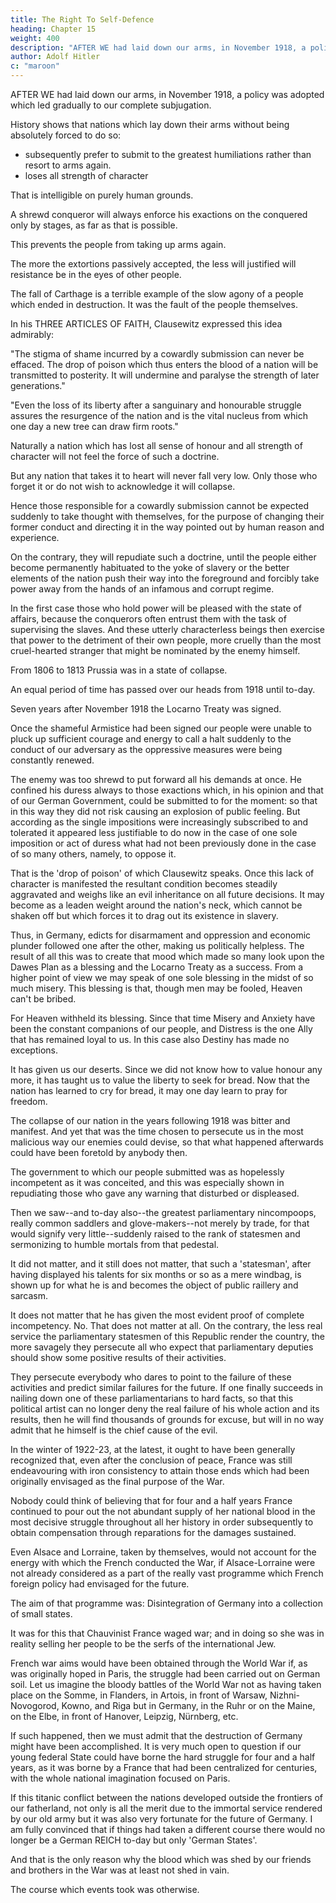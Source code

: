 ```yaml
---
title: The Right To Self-Defence
heading: Chapter 15
weight: 400
description: "AFTER WE had laid down our arms, in November 1918, a policy was adopted which led gradually to our complete subjugation"
author: Adolf Hitler
c: "maroon"
---
```




AFTER WE had laid down our arms, in November 1918, a policy was adopted which led gradually to our complete subjugation.

History shows that nations which lay down their arms without being absolutely forced to do so:
- subsequently prefer to submit to the greatest humiliations rather than resort to arms again.
- loses all strength of character
<!-- --which is always the case with every nation that voluntarily submits to the threats of an opponent -->

That is intelligible on purely human grounds. 

A shrewd conqueror will always enforce his exactions on the conquered only by stages, as far as that is possible. 

This prevents the people from taking up arms again.

<!-- Then he may expect that a people who have --will not find in any of these acts of oppression, if one be enforced apart from the other, sufficient grounds for .  -->

The more the extortions passively accepted, the less will justified will resistance be in the eyes of other people.

<!-- , if the vanquished nation should end by revolting against the last act of oppression in a
long series.

That is specially so if the nation has already patiently and silently
accepted impositions which were much more exacting. -->

The fall of Carthage is a terrible example of the slow agony of a people which ended in destruction. It was the fault of the people themselves.

In his THREE ARTICLES OF FAITH, Clausewitz expressed this idea admirably:

"The stigma of shame incurred by a cowardly submission can never be effaced. The drop of poison which thus enters the blood of a nation will be transmitted to posterity. It will undermine and paralyse the strength of
later generations." 

"Even the loss of its liberty after a sanguinary and honourable struggle assures the resurgence of the nation and is the vital nucleus from which one day a new tree can draw firm roots."

Naturally a nation which has lost all sense of honour and all strength of character will not feel the force of such a doctrine. 

But any nation that takes it to heart will never fall very low. Only those who forget it or do not wish to acknowledge it will collapse. 

Hence those responsible for a cowardly submission cannot be expected suddenly to  take thought with themselves, for the purpose of changing their former conduct and directing it in the way pointed out by human reason and experience. 

On the contrary, they will repudiate such a doctrine, until the people either become permanently habituated to the yoke of slavery or the better elements of the nation push their way into the foreground and forcibly take power away from the hands of an infamous and corrupt regime. 

In the first case those who hold power will be pleased with the state of affairs, because the conquerors often entrust them with the task of supervising the slaves. And these utterly characterless beings then exercise that power to the detriment of their own people, more cruelly than the most cruel-hearted stranger that might be nominated by the enemy himself.

<!-- The events which happened subsequent to 1918 in Germany prove how the hope of
securing the clemency of the victor by making a voluntary submission had the most
disastrous influence on the political views and conduct of the broad masses. I say the
broad masses explicitly, because I cannot persuade myself that the things which were
done or left undone by the leaders of the people are to be attributed to a similar
disastrous illusion. Seeing that the direction of our historical destiny after the war was
now openly controlled by the Jews, it is impossible to admit that a defective knowledge
of the state of affairs was the sole cause of our misfortunes. On the contrary, the
conclusion that must be drawn from the facts is that our people were intentionally
driven to ruin. If we examine it from this point of view we shall find that the direction
of the nation's foreign policy was not so foolish as it appeared; for on scrutinizing the
matter closely we see clearly that this conduct was a procedure which had been calmly
calculated, shrewdly defined and logically carried out in the service of the Jewish idea
and the Jewish endeavour to secure the mastery of the world. -->

From 1806 to 1813 Prussia was in a state of collapse. 

<!-- But that period sufficed to renew the vital energies of the nation and inspire it once more with a resolute determination to fight.  -->

An equal period of time has passed over our heads from 1918 until to-day.

<!-- , and no
advantage has been derived from it. On the contrary, the vital strength of our State has
been steadily sapped. -->

Seven years after November 1918 the Locarno Treaty was signed.

<!-- Thus the development which took place was what I have indicated above. -->

Once the shameful Armistice had been signed our people were unable to pluck up sufficient courage and energy to call a halt suddenly to the conduct of our adversary as the oppressive measures were being constantly renewed. 

The enemy was too shrewd to put forward all his demands at once. He confined his duress always to those exactions which, in his opinion and that of our German Government, could be submitted to for
the moment: so that in this way they did not risk causing an explosion of public feeling.
But according as the single impositions were increasingly subscribed to and tolerated it
appeared less justifiable to do now in the case of one sole imposition or act of duress 
what had not been previously done in the case of so many others, namely, to oppose it.

That is the 'drop of poison' of which Clausewitz speaks. Once this lack of character is manifested the resultant condition becomes steadily aggravated and weighs like an evil inheritance on all future decisions. It may become as a leaden weight around the nation's neck, which cannot be shaken off but which forces it to drag out its existence in slavery.

Thus, in Germany, edicts for disarmament and oppression and economic plunder followed one after the other, making us politically helpless. The result of all this was to create that mood which made so many look upon the Dawes Plan as a blessing and the Locarno Treaty as a success. From a higher point of view we may speak of one sole blessing in the midst of so much misery. This blessing is that, though men may be
fooled, Heaven can't be bribed. 

For Heaven withheld its blessing. Since that time Misery and Anxiety have been the constant companions of our people, and Distress is the one Ally that has remained loyal to us. In this case also Destiny has made no exceptions. 

It has given us our deserts. Since we did not know how to value honour any more, it has taught us to value the liberty to seek for bread. Now that the nation has learned to cry for bread, it may one day learn to pray for freedom.

The collapse of our nation in the years following 1918 was bitter and manifest. And yet that was the time chosen to persecute us in the most malicious way our enemies could devise, so that what happened afterwards could have been foretold by anybody then. 

The government to which our people submitted was as hopelessly incompetent as it was conceited, and this was especially shown in repudiating those who gave any warning that disturbed or displeased.

Then we saw--and to-day also--the greatest parliamentary nincompoops, really common saddlers and glove-makers--not merely by trade, for that would signify very little--suddenly raised to the rank of statesmen and sermonizing to humble mortals from that pedestal. 

It did not matter, and it still does not matter, that such a 'statesman', after having displayed his talents for six months or so as a mere windbag, is shown up for what he is and becomes the object of public raillery
and sarcasm. 

It does not matter that he has given the most evident proof of complete incompetency. No. That does not matter at all. On the contrary, the less real service the parliamentary statesmen of this Republic render the country, the more savagely they persecute all who expect that parliamentary deputies should show some positive results of their activities. 

They persecute everybody who dares to point to the failure of these activities and predict similar failures for the future. If one finally succeeds in nailing down one of these parliamentarians to hard facts, so that this political artist can no longer deny the real failure of his whole action and its results, then he will find thousands of grounds for excuse, but will in no way admit that he himself is the chief cause of the evil.

In the winter of 1922-23, at the latest, it ought to have been generally recognized that, even after the conclusion of peace, France was still endeavouring with iron consistency to attain those ends which had been originally envisaged as the final purpose of the War. 

Nobody could think of believing that for four and a half years France continued to pour out the not abundant supply of her national blood in the most decisive struggle throughout all her history in order subsequently to obtain compensation through reparations for the damages sustained. 

Even Alsace and Lorraine, taken by themselves, would not account for the energy with which the French conducted the War, if Alsace-Lorraine were not already considered as a part of the really vast programme which French foreign policy had envisaged for the future. 

The aim of that programme was: Disintegration of Germany into a collection of small states.

It was for this that Chauvinist France waged war; and in doing so she was in reality selling her people to be the serfs of the international Jew.

French war aims would have been obtained through the World War if, as was originally hoped in Paris, the struggle had been carried out on German soil. Let us imagine the bloody battles of the World War not as having taken place on the Somme, in Flanders, in Artois, in front of Warsaw, Nizhni-Novogorod, Kowno, and Riga but in Germany, in the Ruhr or on the Maine, on the Elbe, in front of Hanover, Leipzig, Nürnberg, etc. 

If such happened, then we must admit that the destruction of Germany might have been accomplished. It is very much open to question if our young federal State could have borne the hard struggle for four and a half years, as it was borne by a France that had been centralized for centuries, with the whole national imagination focused on Paris. 

If this titanic conflict between the nations developed outside the frontiers of our fatherland, not only is all the merit due to the immortal service rendered by our old army but it was also very fortunate for the future of Germany. I am fully convinced that if things had taken a different course there would no longer be a German REICH to-day but only 'German States'. 

And that is the only reason why the blood which was shed by our friends and brothers in the War was at least not shed in vain.

The course which events took was otherwise. 

